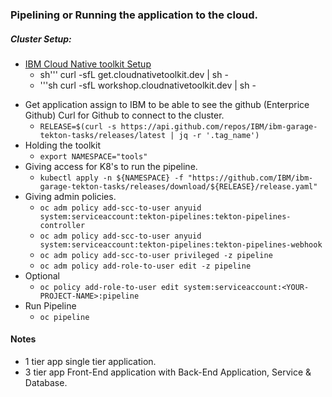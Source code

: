 ### Pipelining or Running the application to the cloud.
##### Cluster Setup:
- [IBM Cloud Native toolkit Setup ](https://cloudnativetoolkit.dev/resources/workshop/setup/)
    - sh'''
        curl -sfL get.cloudnativetoolkit.dev | sh -
    - '''sh curl -sfL workshop.cloudnativetoolkit.dev | sh - 
* Get application assign to IBM to be able to see the github (Enterprice Github) Curl for Github to connect to the cluster.
  - `RELEASE=$(curl -s https://api.github.com/repos/IBM/ibm-garage-tekton-tasks/releases/latest | jq -r '.tag_name')`
* Holding the toolkit
  - `export NAMESPACE="tools"`
* Giving access for K8's to run the pipeline.
  - `kubectl apply -n ${NAMESPACE} -f "https://github.com/IBM/ibm-garage-tekton-tasks/releases/download/${RELEASE}/release.yaml"`
* Giving admin policies.
  - `oc adm policy add-scc-to-user anyuid system:serviceaccount:tekton-pipelines:tekton-pipelines-controller`
  - `oc adm policy add-scc-to-user anyuid system:serviceaccount:tekton-pipelines:tekton-pipelines-webhook`
  - `oc adm policy add-scc-to-user privileged -z pipeline`
  - `oc adm policy add-role-to-user edit -z pipeline`
* Optional
  - `oc policy add-role-to-user edit system:serviceaccount:<YOUR-PROJECT-NAME>:pipeline`
* Run Pipeline
  - `oc pipeline`

#### Notes
* 1 tier app single tier application.
* 3 tier app Front-End application with Back-End Application, Service & Database.
